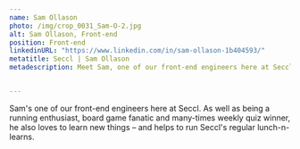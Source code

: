 ```yaml
---
name: Sam Ollason
photo: /img/crop_0031_Sam-O-2.jpg
alt: Sam Ollason, Front-end
position: Front-end
linkedinURL: "https://www.linkedin.com/in/sam-ollason-1b404593/"
metatitle: Seccl | Sam Ollason
metadescription: Meet Sam, one of our front-end engineers here at Seccl. As well as being a running enthusiast, board game fanatic and many-times weekly quiz winner, he also loves to learn new things – and helps to run Seccl's regular lunch-n-learns.


---
```

Sam's one of our front-end engineers here at Seccl. As well as being a running enthusiast, board game fanatic and many-times weekly quiz winner, he also loves to learn new things – and helps to run Seccl's regular lunch-n-learns.

